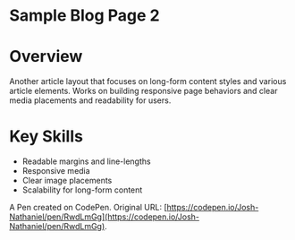 # Sample Blog Page 2

# Overview
Another article layout that focuses on long-form content styles and various article elements. Works on building responsive page behaviors and clear media placements and readability for users.

# Key Skills
- Readable margins and line-lengths
- Responsive media
- Clear image placements
- Scalability for long-form content

A Pen created on CodePen.
Original URL: [https://codepen.io/Josh-Nathaniel/pen/RwdLmGg](https://codepen.io/Josh-Nathaniel/pen/RwdLmGg).
